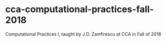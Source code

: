 # cca-computational-practices-fall-2018
Computational Practices I, taught by J.D. Zamfirescu at CCA in Fall of 2018
